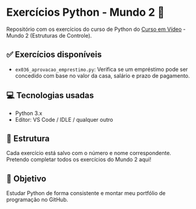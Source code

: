 # Exercícios Python - Mundo 2 🐍

Repositório com os exercícios do curso de Python do [Curso em Vídeo](https://www.cursoemvideo.com/) - Mundo 2 (Estruturas de Controle).

## ✅ Exercícios disponíveis

- `ex036_aprovacao_emprestimo.py`: Verifica se um empréstimo pode ser concedido com base no valor da casa, salário e prazo de pagamento.

## 💻 Tecnologias usadas

- Python 3.x
- Editor: VS Code / IDLE / qualquer outro

## 📁 Estrutura

Cada exercício está salvo com o número e nome correspondente.  
Pretendo completar todos os exercícios do Mundo 2 aqui!

## 🚀 Objetivo

Estudar Python de forma consistente e montar meu portfólio de programação no GitHub.
